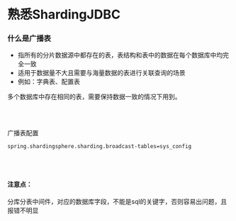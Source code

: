 # 熟悉ShardingJDBC

### 什么是广播表

- 指所有的分片数据源中都存在的表，表结构和表中的数据在每个数据库中均完全一致
- 适用于数据量不大且需要与海量数据的表进行关联查询的场景
- 例如：字典表、配置表

多个数据库中存在相同的表，需要保持数据一致的情况下用到。

<br><br>


广播表配置

```
spring.shardingsphere.sharding.broadcast-tables=sys_config
```


<br><br>

#### 注意点：

分库分表中间件，对应的数据库字段，不能是sql的关键字，否则容易出问题，且报错不明显